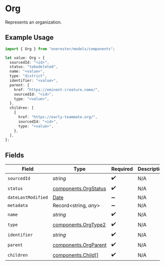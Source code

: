 # Org

Represents an organization.

## Example Usage

```typescript
import { Org } from "oneroster/models/components";

let value: Org = {
  sourcedId: "<id>",
  status: "tobedeleted",
  name: "<value>",
  type: "district",
  identifier: "<value>",
  parent: {
    href: "https://eminent-creature.name/",
    sourcedId: "<id>",
    type: "<value>",
  },
  children: [
    {
      href: "https://early-teammate.org/",
      sourcedId: "<id>",
      type: "<value>",
    },
  ],
};
```

## Fields

| Field                                                                                         | Type                                                                                          | Required                                                                                      | Description                                                                                   |
| --------------------------------------------------------------------------------------------- | --------------------------------------------------------------------------------------------- | --------------------------------------------------------------------------------------------- | --------------------------------------------------------------------------------------------- |
| `sourcedId`                                                                                   | *string*                                                                                      | :heavy_check_mark:                                                                            | N/A                                                                                           |
| `status`                                                                                      | [components.OrgStatus](../../models/components/orgstatus.md)                                  | :heavy_check_mark:                                                                            | N/A                                                                                           |
| `dateLastModified`                                                                            | [Date](https://developer.mozilla.org/en-US/docs/Web/JavaScript/Reference/Global_Objects/Date) | :heavy_minus_sign:                                                                            | N/A                                                                                           |
| `metadata`                                                                                    | Record<string, *any*>                                                                         | :heavy_minus_sign:                                                                            | N/A                                                                                           |
| `name`                                                                                        | *string*                                                                                      | :heavy_check_mark:                                                                            | N/A                                                                                           |
| `type`                                                                                        | [components.OrgType2](../../models/components/orgtype2.md)                                    | :heavy_check_mark:                                                                            | N/A                                                                                           |
| `identifier`                                                                                  | *string*                                                                                      | :heavy_check_mark:                                                                            | N/A                                                                                           |
| `parent`                                                                                      | [components.OrgParent](../../models/components/orgparent.md)                                  | :heavy_check_mark:                                                                            | N/A                                                                                           |
| `children`                                                                                    | [components.Child](../../models/components/child.md)[]                                        | :heavy_check_mark:                                                                            | N/A                                                                                           |